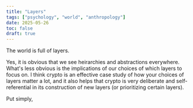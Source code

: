 ```yaml
---
title: "Layers"
tags: ["psychology", "world", "anthropology"]
date: 2025-05-26
toc: false
draft: true
---
```


The world is full of layers. 

Yes, it is obvious that we see heirarchies and abstractions everywhere. What's less obvious is the implications of our choices of which layers to focus on. I think crypto is an effective case study of how your choices of layers matter a lot, and it also helps that crypto is very deliberate and self-referential in its construction of new layers (or prioritizing certain layers).

Put simply, 